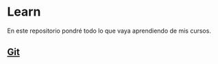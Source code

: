 # Learn

En este repositorio pondré todo lo que vaya aprendiendo de mis cursos.

## [Git](./Git/Git.md)

